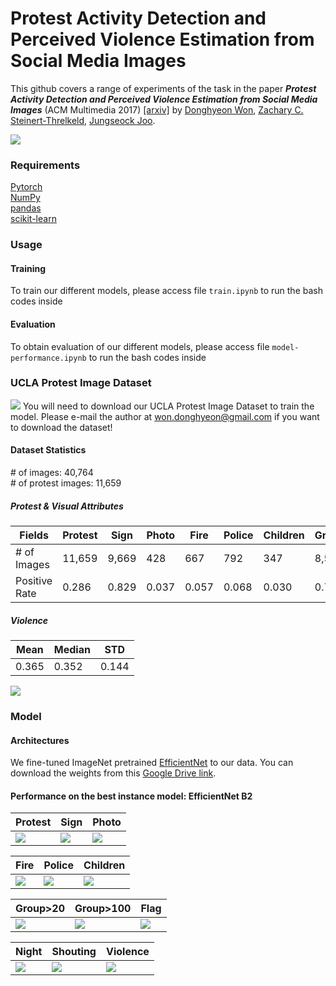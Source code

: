 # Protest Activity Detection and Perceived Violence Estimation from Social Media Images
This github covers a range of experiments of the task in the paper **_Protest Activity Detection and Perceived Violence Estimation from Social Media Images_** (ACM Multimedia 2017) [\[arxiv\]](https://arxiv.org/abs/1709.06204) by [Donghyeon Won](dhwon.com), [Zachary C. Steinert-Threlkeld](https://zacharyst.com/), [Jungseock Joo](http://home.jsjoo.com/).

![](https://raw.githubusercontent.com/wondonghyeon/protest-detection-violence-estimation/master/files/overview.png)

### Requirements   
[Pytorch](http://pytorch.org/)   
[NumPy](http://www.numpy.org/)   
[pandas](https://pandas.pydata.org/)   
[scikit-learn](http://scikit-learn.org/)   

### Usage   
#### Training  
To train our different models, please access file ```train.ipynb``` to run the bash codes inside

#### Evaluation
To obtain evaluation of our different models, please access file ```model-performance.ipynb``` to run the bash codes inside

### UCLA Protest Image Dataset   
![](https://raw.githubusercontent.com/wondonghyeon/protest-detection-violence-estimation/master/files/1-d.png)
You will need to download our UCLA Protest Image Dataset to train the model. Please e-mail the author at won.donghyeon@gmail.com  if you want to download the dataset!

#### Dataset Statistics   
\# of images: 40,764   
\# of protest images: 11,659   
##### Protest \& Visual Attributes   

|Fields       |Protest|Sign  |Photo|Fire |Police|Children|Group>20|Group>100|Flag |Night|Shouting|
|-------------|-------|------|-----|-----|--------|--------|--------|---------|-----|-----|-----|
|\# of Images |11,659 |9,669 |428  |667  |792     |347     |8,510   |2,939    |970  |987  |548  |
|Positive Rate|0.286  |0.829 |0.037|0.057|0.068   |0.030   |0.730   |0.252    |0.083|0.085|0.047|
##### Violence   

|Mean |Median |STD  |
|-----|-------|-----|
|0.365|0.352  |0.144|

![](https://raw.githubusercontent.com/wondonghyeon/protest-detection-violence-estimation/master/files/violence_hist.png)

### Model
#### Architectures 
We fine-tuned ImageNet pretrained [EfficientNet](https://arxiv.org/abs/1905.11946) to our data. 
You can download the weights from this [Google Drive link](https://www.dropbox.com/s/rxslj6x01otf62i/model_best.pth.tar?dl=0).



#### Performance on the best instance model: EfficientNet B2

<!-- |Fields  |Protest|Sign  |Photo|Fire |Law Enf.|Children|Group>20|Group>100|Flag |Night|Shout|
|--------|-------|------|-----|-----|--------|--------|--------|---------|-----|-----|-----|
|Accuracy|0.919  |0.890 |0.967|0.980|0.953   |0.970   |0.793   |0.803    |0.921|0.939|0.952|
|ROC AUC |0.970  |0.922 |0.811|0.985|0.939   |0.827   |0.818   |0.839    |0.828|0.940|0.849| -->

|Protest|Sign  |Photo|
|-------|------|-----|
|![][protest-roc]|![][sign-roc]|![][photo-roc]|

|Fire|Police|Children|
|-------|------|-----|
|![][fire-roc]|![][police-roc]|![][children-roc]|

|Group>20|Group>100|Flag|
|-------|------|-----|
|![][group_20-roc]|![][group_100-roc]|![][flag-roc]|

|Night|Shouting|Violence|
|-------|------|-----|
|![][night-roc]|![][shouting-roc]|![][violence-scatter]|

[protest-roc]: ./files/protest_EffNetB2_2_drop25_adam_0.0001.png
[sign-roc]: ./files/sign_EffNetB2_2_drop25_adam_0.0001.png
[photo-roc]: ./files/photo_EffNetB2_2_drop25_adam_0.0001.png
[fire-roc]: ./files/fire_EffNetB2_2_drop25_adam_0.0001.png
[police-roc]: ./files/police_EffNetB2_2_drop25_adam_0.0001.png
[children-roc]: ./files/children_EffNetB2_2_drop25_adam_0.0001.png
[group_20-roc]: ./files/group_20_EffNetB2_2_drop25_adam_0.0001.png
[group_100-roc]: ./files/group_100_EffNetB2_2_drop25_adam_0.0001.png
[flag-roc]: ./files/flag_EffNetB2_2_drop25_adam_0.0001.png
[night-roc]: ./files/night_EffNetB2_2_drop25_adam_0.0001.png
[shouting-roc]: ./files/shouting_EffNetB2_2_drop25_adam_0.0001.png
[violence-scatter]: ./files/violence_EffNetB2_2_drop25_adam_0.0001.png
